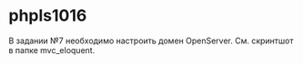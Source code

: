 # phpls1016

В задании №7 необходимо настроить домен OpenServer.
См. скринтшот в папке mvc_eloquent.